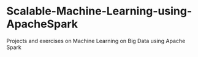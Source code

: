 # Scalable-Machine-Learning-using-ApacheSpark

Projects and exercises on Machine Learning on Big Data using Apache Spark
